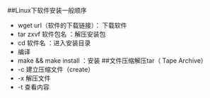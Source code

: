 ##Linux下软件安装一般顺序
* wget url（软件的下载链接）： 下载软件  
* tar zxvf 软件包名 ：解压安装包 
* cd 软件名 ：进入安装目录
* 编译
* make && make install ：安装
##文件压缩解压tar（ Tape Archive）
* -c 建立压缩文件（create）
* -x 解压文件
* -t 查看内容
